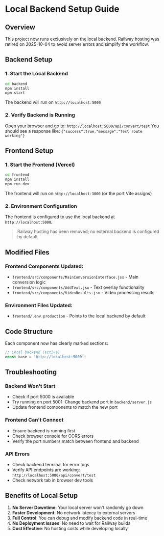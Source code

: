 # Local Backend Setup Guide

## Overview
This project now runs exclusively on the local backend. Railway hosting was retired on 2025-10-04 to avoid server errors and simplify the workflow.

## Backend Setup

### 1. Start the Local Backend
```bash
cd backend
npm install
npm start
```

The backend will run on `http://localhost:5000`

### 2. Verify Backend is Running
Open your browser and go to: `http://localhost:5000/api/convert/test`
You should see a response like: `{"success":true,"message":"Test route working"}`

## Frontend Setup

### 1. Start the Frontend (Vercel)
```bash
cd frontend
npm install
npm run dev
```

The frontend will run on `http://localhost:3000` (or the port Vite assigns)

### 2. Environment Configuration
The frontend is configured to use the local backend at `http://localhost:5000`.
> Railway hosting has been removed; no external backend is configured by default.

## Modified Files

### Frontend Components Updated:
- `frontend/src/components/MainConversionInterface.jsx` - Main conversion logic
- `frontend/src/components/AddText.jsx` - Text overlay functionality  
- `frontend/src/components/VideoResults.jsx` - Video processing results

### Environment Files Updated:
- `frontend/.env.production` - Points to the local backend by default

## Code Structure

Each component now has clearly marked sections:

```javascript
// Local backend (active)
const base = 'http://localhost:5000';
```

## Troubleshooting

### Backend Won't Start
- Check if port 5000 is available
- Try running on port 5001: Change backend port in `backend/server.js`
- Update frontend components to match the new port

### Frontend Can't Connect
- Ensure backend is running first
- Check browser console for CORS errors
- Verify the port numbers match between frontend and backend

### API Errors
- Check backend terminal for error logs
- Verify API endpoints are working: `http://localhost:5000/api/convert/test`
- Check network tab in browser dev tools

## Benefits of Local Setup

1. **No Server Downtime**: Your local server won't randomly go down
2. **Faster Development**: No network latency to external servers
3. **Full Control**: You can debug and modify backend code in real-time
4. **No Deployment Issues**: No need to wait for Railway builds
5. **Cost Effective**: No hosting costs while developing locally